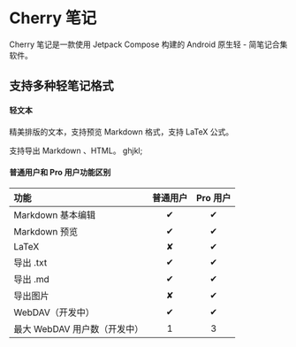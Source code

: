 # Cherry 笔记

Cherry 笔记是一款使用 Jetpack Compose 构建的 Android 原生轻 - 简笔记合集软件。

## 支持多种轻笔记格式

#### 轻文本

精美排版的文本，支持预览 Markdown 格式，支持 LaTeX 公式。

支持导出 Markdown 、HTML。
ghjkl;  
#### 普通用户和 Pro 用户功能区别

| 功能 | 普通用户 | Pro 用户 |
|:-- | :--: | :--: |
| Markdown 基本编辑 | ✔ | ✔ |
| Markdown 预览 | ✔ | ✔ |
| LaTeX | ✘ | ✔ |
| 导出 .txt | ✔ | ✔ |
| 导出 .md | ✔ | ✔ |
| 导出图片 | ✘ | ✔ |
| WebDAV（开发中）| ✔ | ✔ |
| 最大 WebDAV 用户数（开发中） | 1 | 3 |


